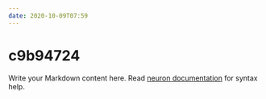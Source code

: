 ```yaml
---
date: 2020-10-09T07:59
---
```


# c9b94724

Write your Markdown content here. Read [neuron documentation](https://neuron.zettel.page/2011404.html) for syntax help.

